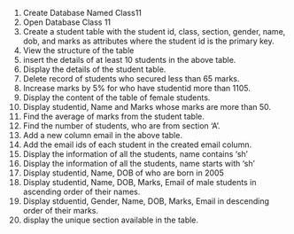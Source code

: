 1. Create Database Named Class11
2. Open Database Class 11
3. Create a student table with the student id, class, section, gender,
name, dob, and marks as attributes where the student id is the
primary key.
4. View the structure of the table
5. insert the details of at least 10 students in the above table.
6. Display the details of the student table.
7. Delete record of students who secured less than 65 marks.
8. Increase marks by 5% for who have studentid more than 1105.
9. Display the content of the table of female students.
10. Display studentid, Name and Marks whose marks are more than 50.
11. Find the average of marks from the student table.
12. Find the number of students, who are from section ‘A’.
13. Add a new column email in the above table.
14. Add the email ids of each student in the created email column.
15. Display the information of all the students, name contains ‘sh’
16. Display the information of all the students, name starts with ‘sh’
17. Display studentid, Name, DOB of who are born in 2005
18. Display studentid, Name, DOB, Marks, Email of male students in
ascending order of their names.
19. Display stduentid, Gender, Name, DOB, Marks, Email in
descending order of their marks.
20. display the unique section available in the table.
